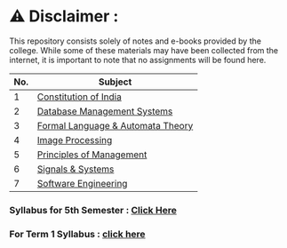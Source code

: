 # ⚠️ Disclaimer :
This repository consists solely of notes and e-books provided by the college. While some of these materials may have been collected from the internet, it is important to note that no assignments will be found here.

| No. | Subject |
| --- | --- |
| 1 | [Constitution of India](https://github.com/therandomuser03/sem5-notes/tree/main/Notes/Constitution%20of%20India) |
| 2 | [Database Management Systems](https://github.com/therandomuser03/sem5-notes/tree/main/Notes/Database%20Management%20Systems) |
| 3 | [Formal Language & Automata Theory](https://github.com/therandomuser03/sem5-notes/tree/main/Notes/Formal%20Language%20%26%20Automata%20Theory) |
| 4 | [Image Processing](https://github.com/therandomuser03/sem5-notes/tree/main/Notes/Image%20Processing) |
| 5 | [Principles of Management](https://github.com/therandomuser03/sem5-notes/tree/main/Notes/Principles%20of%20Management/previous%20year%20notes) |
| 6 | [Signals & Systems](https://github.com/therandomuser03/sem5-notes/tree/main/Notes/Signals%20%26%20Systems) |
| 7 | [Software Engineering](https://github.com/therandomuser03/sem5-notes/tree/main/Notes/Software%20Engineering ) |


### Syllabus for 5th Semester : [Click Here](https://github.com/therandomuser03/sem5-notes/blob/main/Syllabus%20-%205th%20Sem%20CSE%20%26%20CSE(AIML)%20%5B2021%20-%202025%5D.pdf)


### For Term 1 Syllabus : [click here](https://github.com/therandomuser03/sem5-notes/tree/main/Term%201)